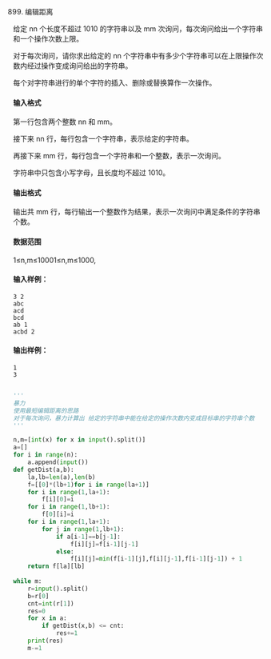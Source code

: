 899. 编辑距离


给定 nn 个长度不超过 1010 的字符串以及 mm 次询问，每次询问给出一个字符串和一个操作次数上限。

对于每次询问，请你求出给定的 nn 个字符串中有多少个字符串可以在上限操作次数内经过操作变成询问给出的字符串。

每个对字符串进行的单个字符的插入、删除或替换算作一次操作。

#### 输入格式

第一行包含两个整数 nn 和 mm。

接下来 nn 行，每行包含一个字符串，表示给定的字符串。

再接下来 mm 行，每行包含一个字符串和一个整数，表示一次询问。

字符串中只包含小写字母，且长度均不超过 1010。

#### 输出格式

输出共 mm 行，每行输出一个整数作为结果，表示一次询问中满足条件的字符串个数。

#### 数据范围

1≤n,m≤10001≤n,m≤1000,

#### 输入样例：

```
3 2
abc
acd
bcd
ab 1
acbd 2
```

#### 输出样例：

```
1
3
```

```py

'''
暴力
使用最短编辑距离的思路
对于每次询问，暴力计算出 给定的字符串中能在给定的操作次数内变成目标串的字符串个数
'''

n,m=[int(x) for x in input().split()]
a=[]
for i in range(n):
    a.append(input())
def getDist(a,b):
    la,lb=len(a),len(b)
    f=[[0]*(lb+1)for i in range(la+1)]
    for i in range(1,la+1):
        f[i][0]=i
    for i in range(1,lb+1):
        f[0][i]=i
    for i in range(1,la+1):
        for j in range(1,lb+1):
            if a[i-1]==b[j-1]:
                f[i][j]=f[i-1][j-1]
            else:
                f[i][j]=min(f[i-1][j],f[i][j-1],f[i-1][j-1]) + 1
    return f[la][lb]
        
while m:
    r=input().split()
    b=r[0]
    cnt=int(r[1])
    res=0
    for x in a:
        if getDist(x,b) <= cnt:
            res+=1
    print(res)
    m-=1